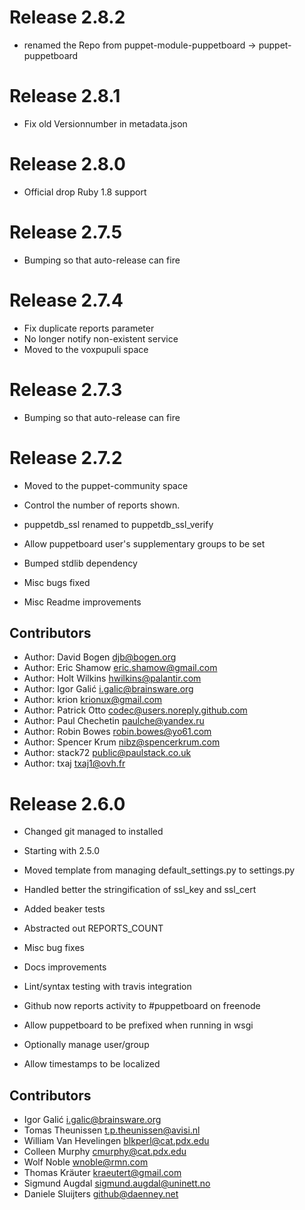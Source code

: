 # Release 2.8.2

* renamed the Repo from puppet-module-puppetboard -> puppet-puppetboard

# Release 2.8.1

* Fix old Versionnumber in metadata.json

# Release 2.8.0

* Official drop Ruby 1.8 support

# Release 2.7.5

* Bumping so that auto-release can fire

# Release 2.7.4

* Fix duplicate reports parameter
* No longer notify non-existent service
* Moved to the voxpupuli space

# Release 2.7.3

* Bumping so that auto-release can fire

# Release 2.7.2

* Moved to the puppet-community space

* Control the number of reports shown.

* puppetdb_ssl renamed to puppetdb_ssl_verify

* Allow puppetboard user's supplementary groups to be set

* Bumped stdlib dependency

* Misc bugs fixed

* Misc Readme improvements


## Contributors

* Author: David Bogen <djb@bogen.org>
* Author: Eric Shamow <eric.shamow@gmail.com>
* Author: Holt Wilkins <hwilkins@palantir.com>
* Author: Igor Galić <i.galic@brainsware.org>
* Author: krion <krionux@gmail.com>
* Author: Patrick Otto <codec@users.noreply.github.com>
* Author: Paul Chechetin <paulche@yandex.ru>
* Author: Robin Bowes <robin.bowes@yo61.com>
* Author: Spencer Krum <nibz@spencerkrum.com>
* Author: stack72 <public@paulstack.co.uk>
* Author: txaj <txaj1@ovh.fr>

# Release 2.6.0

* Changed git managed to installed

* Starting with 2.5.0

* Moved template from managing default_settings.py to settings.py

* Handled better the stringification of ssl_key and ssl_cert

* Added beaker tests

* Abstracted out REPORTS_COUNT

* Misc bug fixes

* Docs improvements

* Lint/syntax testing with travis integration

* Github now reports activity to #puppetboard on freenode

* Allow puppetboard to be prefixed when running in wsgi

* Optionally manage user/group

* Allow timestamps to be localized

## Contributors

* Igor Galić <i.galic@brainsware.org>
* Tomas Theunissen <t.p.theunissen@avisi.nl>
* William Van Hevelingen <blkperl@cat.pdx.edu>
* Colleen Murphy <cmurphy@cat.pdx.edu>
* Wolf Noble <wnoble@rmn.com>
* Thomas Kräuter <kraeutert@gmail.com>
* Sigmund Augdal <sigmund.augdal@uninett.no>
* Daniele Sluijters <github@daenney.net>

